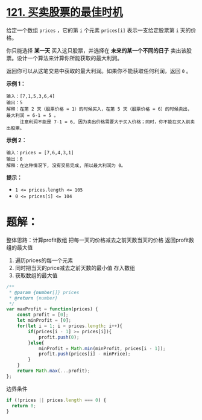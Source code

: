 # [121. 买卖股票的最佳时机](https://leetcode.cn/problems/best-time-to-buy-and-sell-stock/)

给定一个数组 `prices` ，它的第 `i` 个元素 `prices[i]` 表示一支给定股票第 `i` 天的价格。

你只能选择 **某一天** 买入这只股票，并选择在 **未来的某一个不同的日子** 卖出该股票。设计一个算法来计算你所能获取的最大利润。

返回你可以从这笔交易中获取的最大利润。如果你不能获取任何利润，返回 `0` 。

 

**示例 1：**

```
输入：[7,1,5,3,6,4]
输出：5
解释：在第 2 天（股票价格 = 1）的时候买入，在第 5 天（股票价格 = 6）的时候卖出，最大利润 = 6-1 = 5 。
     注意利润不能是 7-1 = 6, 因为卖出价格需要大于买入价格；同时，你不能在买入前卖出股票。
```

**示例 2：**

```
输入：prices = [7,6,4,3,1]
输出：0
解释：在这种情况下, 没有交易完成, 所以最大利润为 0。
```

 

**提示：**

- `1 <= prices.length <= 105`
- `0 <= prices[i] <= 104`

# 题解：

整体思路：计算profit数组 把每一天的价格减去之前天数当天的价格 返回profit数组的最大值

1. 遍历prices的每一个元素
2. 同时把当天的price减去之前天数的最小值 存入数组
3. 获取数组的最大值

```js
/**
 * @param {number[]} prices
 * @return {number}
 */
var maxProfit = function(prices) {
    const profit = [0];
    let minProfit = [0];
    for(let i = 1; i < prices.length; i++){
        if(prices[i - 1] >= prices[i]){
            profit.push(0);
        }else{
			minProfit = Math.min(minProfit, prices[i - 1]);
            profit.push(prices[i] - minPrice);
        }
    }
    return Math.max(...profit);
};
```

边界条件

```js
if (!prices || prices.length === 0) {
  return 0;
}
```

